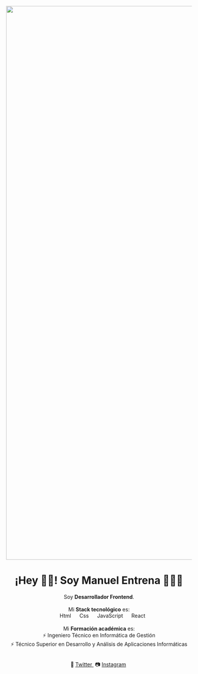 <p align="center" width="300">
   <img align="center" width="1500" src="https://res.cloudinary.com/manuelentrena/image/upload/v1728905371/GitHub%20Perfil/Sin_t%C3%ADtulo-2_Mesa_de_trabajo_1_osfuz3.png" />
   <h1 align="center">¡Hey 👋🏻! Soy Manuel Entrena 👨🏻‍💻</h1>
</p>

<p align="center">
   Soy <strong>Desarrollador Frontend</strong>.
   <br />
   <br />
   Mi <strong>Stack tecnológico</strong> es:
   <br />
   <img align="center" width="15" src="https://res.cloudinary.com/manuelentrena/image/upload/v1615389883/GitHub%20Perfil/Sin_t%C3%ADtulo-1_Mesa_de_trabajo_1_gu0kym.png"/> Html
   <img align="center" width="15" src="https://res.cloudinary.com/manuelentrena/image/upload/v1615389896/GitHub%20Perfil/Sin_t%C3%ADtulo-1-02_bgoyto.png"/> Css
   <img align="center" width="15" src="https://res.cloudinary.com/manuelentrena/image/upload/v1615389888/GitHub%20Perfil/Sin_t%C3%ADtulo-1-03_kovdtl.png"/> JavaScript
   <img align="center" width="15" src="https://res.cloudinary.com/manuelentrena/image/upload/v1615389885/GitHub%20Perfil/Sin_t%C3%ADtulo-1-04_eqqlx1.png"/> React
   <br />
   <br />
   Mi <strong>Formación académica</strong> es:
   <br />
   ⚡ Ingeniero Técnico en Informática de Gestión</li>
   <br />
   ⚡ Técnico Superior en Desarrollo y Análisis de Aplicaciones Informáticas</li>
   <br />
   <br />
</p>

<p align="center">
   🐤 <a href="https://twitter.com/Manuel_Entrena" target="blank" style='margin-right:4px'>
    Twitter
   </a>
   📷 <a href="https://www.instagram.com/manuel_entrena" target="blank" style='margin-right:4px'>
    Instagram
   </a>
</p>





 
